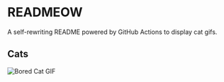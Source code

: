 # READMEOW

A self-rewriting README powered by GitHub Actions to display cat gifs.

## Cats

![Bored Cat GIF](https://media2.giphy.com/media/mlvseq9yvZhba/200.gif?cid=9acd02da29fn73n0ju0m7zxl495f4fb6eh0jder78z3xni53&ep=v1_gifs_search&rid=200.gif&ct=g)
